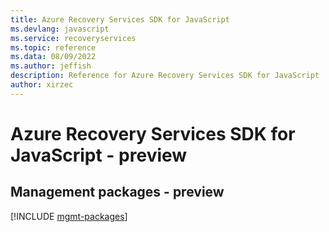 ```yaml
---
title: Azure Recovery Services SDK for JavaScript
ms.devlang: javascript
ms.service: recoveryservices
ms.topic: reference
ms.data: 08/09/2022
ms.author: jeffish
description: Reference for Azure Recovery Services SDK for JavaScript
author: xirzec
---
```

# Azure Recovery Services SDK for JavaScript - preview

## Management packages - preview
[!INCLUDE [mgmt-packages](recovery-services-mgmt-index.md)]
